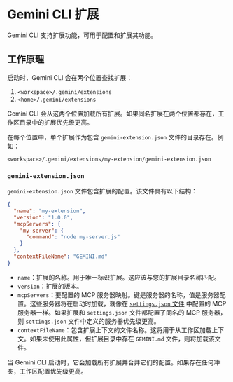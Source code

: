 # Gemini CLI 扩展

Gemini CLI 支持扩展功能，可用于配置和扩展其功能。

## 工作原理

启动时，Gemini CLI 会在两个位置查找扩展：

1.  `<workspace>/.gemini/extensions`
2.  `<home>/.gemini/extensions`

Gemini CLI 会从这两个位置加载所有扩展。如果同名扩展在两个位置都存在，工作区目录中的扩展优先级更高。

在每个位置中，单个扩展作为包含 `gemini-extension.json` 文件的目录存在。例如：

`<workspace>/.gemini/extensions/my-extension/gemini-extension.json`

### `gemini-extension.json`

`gemini-extension.json` 文件包含扩展的配置。该文件具有以下结构：

```json
{
  "name": "my-extension",
  "version": "1.0.0",
  "mcpServers": {
    "my-server": {
      "command": "node my-server.js"
    }
  },
  "contextFileName": "GEMINI.md"
}
```

- `name`：扩展的名称。用于唯一标识扩展。这应该与您的扩展目录名称匹配。
- `version`：扩展的版本。
- `mcpServers`：要配置的 MCP 服务器映射。键是服务器的名称，值是服务器配置。这些服务器将在启动时加载，就像在 [`settings.json` 文件](./cli/configuration.md) 中配置的 MCP 服务器一样。如果扩展和 `settings.json` 文件都配置了同名的 MCP 服务器，则 `settings.json` 文件中定义的服务器优先级更高。
- `contextFileName`：包含扩展上下文的文件名称。这将用于从工作区加载上下文。如果未使用此属性，但扩展目录中存在 `GEMINI.md` 文件，则将加载该文件。

当 Gemini CLI 启动时，它会加载所有扩展并合并它们的配置。如果存在任何冲突，工作区配置优先级更高。
